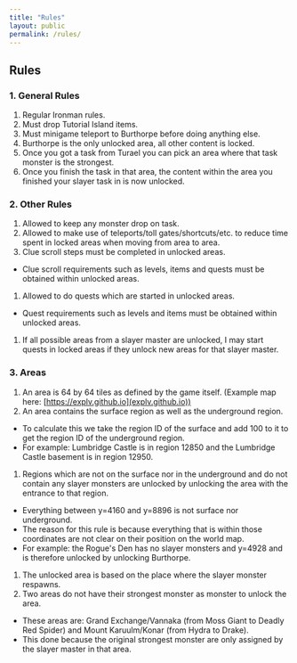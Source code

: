 ```yaml
---
title: "Rules"
layout: public
permalink: /rules/
---
```


##  Rules

### 1. General Rules
1. Regular Ironman rules.
1. Must drop Tutorial Island items.
1. Must minigame teleport to Burthorpe before doing anything else.
1. Burthorpe is the only unlocked area, all other content is locked.
1. Once you got a task from Turael you can pick an area where that task monster is the strongest.
1. Once you finish the task in that area, the content within the area you finished your slayer task in is now unlocked.

### 2. Other Rules
1. Allowed to keep any monster drop on task.
1. Allowed to make use of teleports/toll gates/shortcuts/etc. to reduce time spent in locked areas when moving from area to area.
1. Clue scroll steps must be completed in unlocked areas.
  * Clue scroll requirements such as levels, items and quests must be obtained within unlocked areas.
1. Allowed to do quests which are started in unlocked areas.
  * Quest requirements such as levels and items must be obtained within unlocked areas.
1. If all possible areas from a slayer master are unlocked, I may start quests in locked areas if they unlock new areas for that slayer master.


### 3. Areas
1. An area is 64 by 64 tiles as defined by the game itself. (Example map here: [https://explv.github.io](explv.github.io))
1. An area contains the surface region as well as the underground region.
  * To calculate this we take the region ID of the surface and add 100 to it to get the region ID of the underground region.
  * For example: Lumbridge Castle is in region 12850 and the Lumbridge Castle basement is in region 12950.
1. Regions which are not on the surface nor in the underground and do not contain any slayer monsters are unlocked by unlocking the area with the entrance to that region.
  * Everything between y=4160 and y=8896 is not surface nor underground.
  * The reason for this rule is because everything that is within those coordinates are not clear on their position on the world map.
  * For example: the Rogue's Den has no slayer monsters and y=4928 and is therefore unlocked by unlocking Burthorpe.
1. The unlocked area is based on the place where the slayer monster respawns.
1. Two areas do not have their strongest monster as monster to unlock the area.
  * These areas are: Grand Exchange/Vannaka (from Moss Giant to Deadly Red Spider) and Mount Karuulm/Konar (from Hydra to Drake).
  * This done because the original strongest monster are only assigned by the slayer master in that area.
